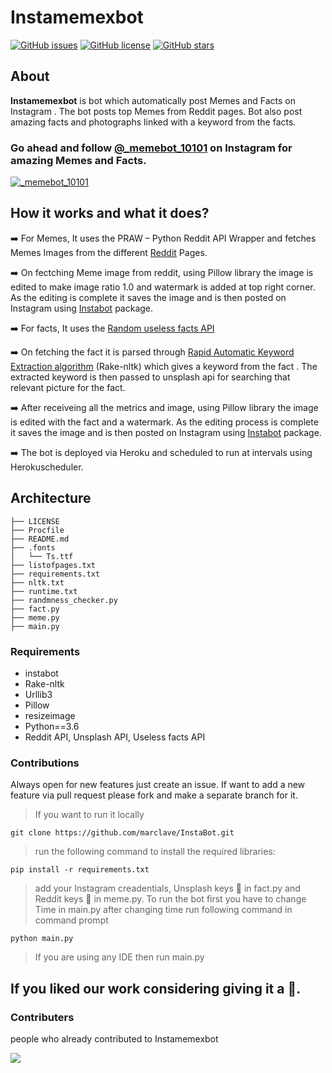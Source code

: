 # Instamemexbot

[![GitHub issues](https://img.shields.io/github/issues/BeLazy167/instamemexbot)](https://github.com/BeLazy167/instamemexbot/issues)
[![GitHub license](https://img.shields.io/github/license/BeLazy167/instamemexbot)](https://github.com/BeLazy167/instamemexbot/blob/master/LICENSE)
[![GitHub stars](https://img.shields.io/github/stars/BeLazy167/instamemexbot)](https://github.com/BeLazy167/instamemexbot/stargazers)

## About
**Instamemexbot** is bot which automatically post Memes and Facts on Instagram . The bot posts top Memes from Reddit pages. Bot also post amazing facts and photographs linked with a keyword from the facts.

### Go ahead and follow [@_memebot_10101](https://www.instagram.com/_memebot_10101) on Instagram for amazing Memes and Facts.
<a href="https://www.instagram.com/_memebot_10101" target="blank"><img src="https://img.icons8.com/fluent/48/000000/instagram-new.png" alt="_memebot_10101"/></a><br>



## How it works and what it does?
➡️ For Memes, It uses the PRAW – Python Reddit API Wrapper and fetches Memes Images from the different [Reddit](https://www.reddit.com/) Pages.

➡️ On fectching Meme image from reddit, using Pillow library the image is edited to make image ratio 1.0 and watermark is added at top right corner. As the editing is complete it saves the image and is then posted on Instagram using [Instabot](https://pypi.org/project/instabot/) package.

➡️ For facts, It uses the [Random useless facts API](https://uselessfacts.jsph.pl/)

➡️ On fetching the fact it is parsed through [Rapid Automatic Keyword Extraction algorithm](https://github.com/csurfer/rake-nltk) (Rake-nltk) which gives a keyword from the fact . The extracted keyword is then passed to unsplash api for searching that relevant picture for the fact. 

➡️ After receiveing all the metrics and image, using Pillow library the image is edited with the fact and a watermark. As the editing process is complete it saves the image and is then posted on Instagram using [Instabot](https://pypi.org/project/instabot/) package.

➡️ The bot is deployed via Heroku and scheduled to run at intervals using Herokuscheduler.

## Architecture
```
├── LICENSE
├── Procfile
├── README.md
├── .fonts
│   └── Ts.ttf
├── listofpages.txt
├── requirements.txt
├── nltk.txt
├── runtime.txt
├── randmness_checker.py
├── fact.py
├── meme.py
├── main.py
```

### Requirements
- instabot
- Rake-nltk
- Urllib3
- Pillow
- resizeimage
- Python==3.6
- Reddit API, Unsplash API, Useless facts API

### Contributions
Always open for new features just create an issue. If want to add a new feature via pull request please fork and make a separate branch for it.
 > If you want to run it locally
 ```
 git clone https://github.com/marclave/InstaBot.git
 ```
 >run the following command to install the required libraries:
 ```
 pip install -r requirements.txt
 ```

 >add your Instagram creadentials, Unsplash keys 🔑 in fact.py and Reddit keys 🔑 in meme.py. To run the bot first you have to change Time in main.py after changing time run     following command in command prompt
 ```
 python main.py
 ```
 >If you are using any IDE then run main.py


## If you liked our work considering giving it a 🌟.


### Contributers

people who already contributed to Instamemexbot

<a href="https://github.com/BeLazy167/instamemexbot/graphs/contributors">
  <img src="https://contrib.rocks/image?repo=BeLazy167/instamemexbot" />
</a>

